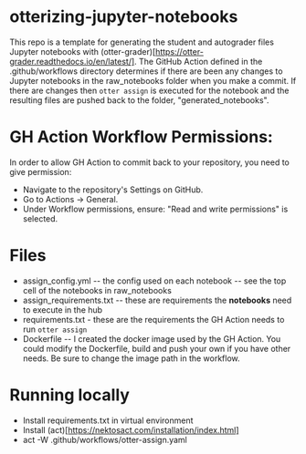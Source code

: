 # otterizing-jupyter-notebooks
This repo is a template for generating the student and autograder files Jupyter notebooks with (otter-grader)[https://otter-grader.readthedocs.io/en/latest/]. The GitHub Action defined in the .github/workflows directory determines if there are been any changes to Jupyter notebooks in the raw_notebooks folder when you make a commit. If there are changes then `otter assign` is executed for the notebook and the resulting files are pushed back to the folder, "generated_notebooks".

# GH Action Workflow Permissions:
In order to allow GH Action to commit back to your repository, you need to give permission:
- Navigate to the repository's Settings on GitHub.
- Go to Actions → General.
- Under Workflow permissions, ensure: "Read and write permissions" is selected.

# Files
- assign_config.yml -- the config used on each notebook -- see the top cell of the notebooks in raw_notebooks
- assign_requirements.txt -- these are requirements the **notebooks** need to execute in the hub
- requirements.txt - these are the requirements the GH Action needs to run `otter assign`
- Dockerfile -- I created the docker image used by the GH Action. You could modify the Dockerfile, build and push your own if you have other needs. Be sure to change the image path in the workflow.

# Running locally
- Install requirements.txt in virtual environment
- Install (act)[https://nektosact.com/installation/index.html]
- act -W .github/workflows/otter-assign.yaml